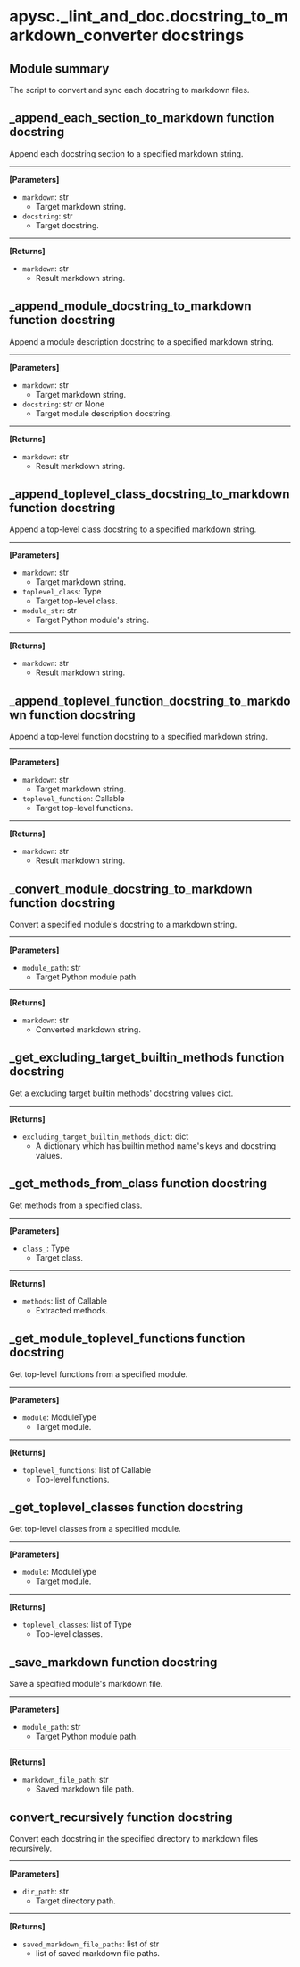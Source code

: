 # apysc._lint_and_doc.docstring_to_markdown_converter docstrings

## Module summary

The script to convert and sync each docstring to markdown files.

## _append_each_section_to_markdown function docstring

Append each docstring section to a specified markdown string.<hr>

**[Parameters]**

- `markdown`: str
  - Target markdown string.
- `docstring`: str
  - Target docstring.

<hr>

**[Returns]**

- `markdown`: str
  - Result markdown string.

## _append_module_docstring_to_markdown function docstring

Append a module description docstring to a specified markdown string.<hr>

**[Parameters]**

- `markdown`: str
  - Target markdown string.
- `docstring`: str or None
  - Target module description docstring.

<hr>

**[Returns]**

- `markdown`: str
  - Result markdown string.

## _append_toplevel_class_docstring_to_markdown function docstring

Append a top-level class docstring to a specified markdown string.<hr>

**[Parameters]**

- `markdown`: str
  - Target markdown string.
- `toplevel_class`: Type
  - Target top-level class.
- `module_str`: str
  - Target Python module's string.

<hr>

**[Returns]**

- `markdown`: str
  - Result markdown string.

## _append_toplevel_function_docstring_to_markdown function docstring

Append a top-level function docstring to a specified markdown string.<hr>

**[Parameters]**

- `markdown`: str
  - Target markdown string.
- `toplevel_function`: Callable
  - Target top-level functions.

<hr>

**[Returns]**

- `markdown`: str
  - Result markdown string.

## _convert_module_docstring_to_markdown function docstring

Convert a specified module's docstring to a markdown string.<hr>

**[Parameters]**

- `module_path`: str
  - Target Python module path.

<hr>

**[Returns]**

- `markdown`: str
  - Converted markdown string.

## _get_excluding_target_builtin_methods function docstring

Get a excluding target builtin methods' docstring values dict.<hr>

**[Returns]**

- `excluding_target_builtin_methods_dict`: dict
  - A dictionary which has builtin method name's keys and docstring values.

## _get_methods_from_class function docstring

Get methods from a specified class.<hr>

**[Parameters]**

- `class_`: Type
  - Target class.

<hr>

**[Returns]**

- `methods`: list of Callable
  - Extracted methods.

## _get_module_toplevel_functions function docstring

Get top-level functions from a specified module.<hr>

**[Parameters]**

- `module`: ModuleType
  - Target module.

<hr>

**[Returns]**

- `toplevel_functions`: list of Callable
  - Top-level functions.

## _get_toplevel_classes function docstring

Get top-level classes from a specified module.<hr>

**[Parameters]**

- `module`: ModuleType
  - Target module.

<hr>

**[Returns]**

- `toplevel_classes`: list of Type
  - Top-level classes.

## _save_markdown function docstring

Save a specified module's markdown file.<hr>

**[Parameters]**

- `module_path`: str
  - Target Python module path.

<hr>

**[Returns]**

- `markdown_file_path`: str
  - Saved markdown file path.

## convert_recursively function docstring

Convert each docstring in the specified directory to markdown files recursively.<hr>

**[Parameters]**

- `dir_path`: str
  - Target directory path.

<hr>

**[Returns]**

- `saved_markdown_file_paths`: list of str
  - list of saved markdown file paths.